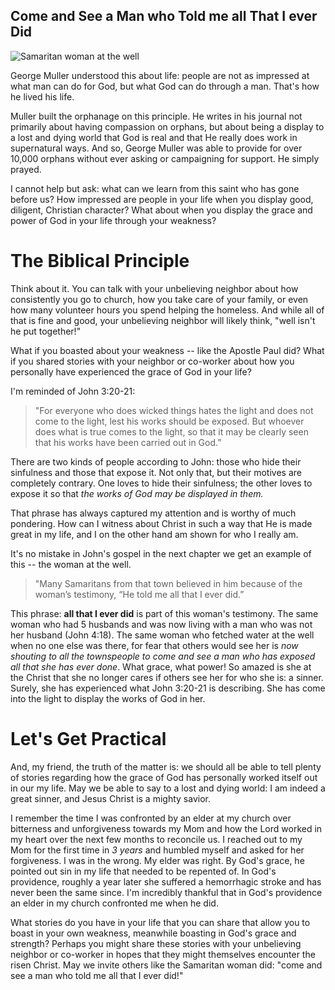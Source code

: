 ## Come and See a Man who Told me all That I ever Did

![Samaritan woman at the well](https://i.etsystatic.com/8834150/r/il/f43a9d/1493665702/il_794xN.1493665702_hm88.jpg)

George Muller understood this about life: people are not as impressed at what man can do for God, but what God can do through a man. That's how he lived his life. 

Muller built the orphanage on this principle. He writes in his journal not primarily about having compassion on orphans, but about being a display to a lost and dying world that God is real and that He really does work in supernatural ways. And so, George Muller was able to provide for over 10,000 orphans without ever asking or campaigning for support. He simply prayed.

I cannot help but ask: what can we learn from this saint who has gone before us? How impressed are people in your life when you display good, diligent, Christian character? What about when you display the grace and power of God in your life through your weakness?

# The Biblical Principle

Think about it. You can talk with your unbelieving neighbor about how consistently you go to church, how you take care of your family, or even how many volunteer hours you spend helping the homeless. And while all of that is fine and good, your unbelieving neighbor will likely think, "well isn't he put together!"

What if you boasted about your weakness -- like the Apostle Paul did? What if you shared stories with your neighbor or co-worker about how you personally have experienced the grace of God in your life?

I'm reminded of John 3:20-21: 
> "For everyone who does wicked things hates the light and does not come to the light, lest his works should be exposed. But whoever does what is true comes to the light, so that it may be clearly seen that his works have been carried out in God.”

There are two kinds of people according to John: those who hide their sinfulness and those that expose it. Not only that, but their motives are completely contrary. One loves to hide their sinfulness; the other loves to expose it so that *the works of God may be displayed in them.*

That phrase has always captured my attention and is worthy of much pondering. How can I witness about Christ in such a way that He is made great in my life, and I on the other hand am shown for who I really am.

It's no mistake in John's gospel in the next chapter we get an example of this -- the woman at the well. 

> "Many Samaritans from that town believed in him because of the woman’s testimony, “He told me all that I ever did.” 

This phrase: **all that I ever did** is part of this woman's testimony. The same woman who had 5 husbands and was now living with a man who was not her husband (John 4:18). The same woman who fetched water at the well when no one else was there, for fear that others would see her is *now shouting to all the townspeople to come and see a man who has exposed all that she has ever done*. What grace, what power! So amazed is she at the Christ that she no longer cares if others see her for who she is: a sinner. Surely, she has experienced what John 3:20-21 is describing. She has come into the light to display the works of God in her. 

# Let's Get Practical
And, my friend, the truth of the matter is: we should all be able to tell plenty of stories regarding how the grace of God has personally worked itself out in our my life. May we be able to say to a lost and dying world: I am indeed a great sinner, and Jesus Christ is a mighty savior.

I remember the time I was confronted by an elder at my church over bitterness and unforgiveness towards my Mom and how the Lord worked in my heart over the next few months to reconcile us. I reached out to my Mom for the first time in *3 years* and humbled myself and asked for her forgiveness. I was in the wrong. My elder was right. By God's grace, he pointed out sin in my life that needed to be repented of. In God's providence, roughly a year later she suffered a hemorrhagic stroke and has never been the same since. I'm incredibly thankful that in God's providence an elder in my church confronted me when he did.

What stories do you have in your life that you can share that allow you to boast in your own weakness, meanwhile boasting in God's grace and strength? Perhaps you might share these stories with your unbelieving neighbor or co-worker in hopes that they might themselves encounter the risen Christ. May we invite others like the Samaritan woman did: "come and see a man who told me all that I ever did!"